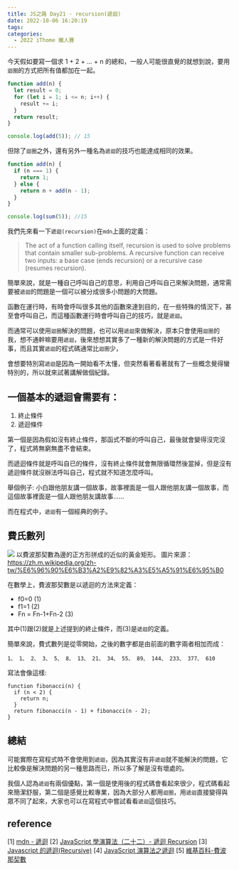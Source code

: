 ```yaml
---
title: JS之路 Day21 - recursion(遞迴)
date: 2022-10-06 16:20:19
tags:
categories:
  - 2022 iThome 鐵人賽
---
```


今天假如要寫一個求 1 + 2 + … + n 的總和，一般人可能很直覺的就想到說，要用`迴圈`的方式把所有值都加在一起。

<!--more-->

```javascript
function add(n) {
  let result = 0;
  for (let i = 1; i <= n; i++) {
    result += i;
  }
  return result;
}

console.log(add(5)); // 15
```

但除了`迴圈`之外，還有另外一種名為`遞迴`的技巧也能達成相同的效果。

```javascript
function add(n) {
  if (n === 1) {
    return 1;
  } else {
    return n + add(n - 1);
  }
}

console.log(sum(5)); //15
```

我們先來看一下`遞迴(recursion)`在`mdn`上面的定義：

> The act of a function calling itself, recursion is used to solve problems that contain smaller sub-problems. A recursive function can receive two inputs: a base case (ends recursion) or a recursive case (resumes recursion).

簡單來說，就是一種自己呼叫自己的意思，利用自己呼叫自己來解決問題，通常需要被`遞迴`的問題是一個可以被分成很多小問題的大問題。

函數在運行時，有時會呼叫很多其他的函數來達到目的，在一些特殊的情況下，甚至會呼叫自己，而這種函數運行時會呼叫自己的技巧，就是`遞迴`。

而通常可以使用`迴圈`解決的問題，也可以用`遞迴`來做解決，原本只會使用`迴圈`的我，想不通幹嘛要用`遞迴`，後來想想其實多了一種新的解決問題的方式是一件好事，而且其實`遞迴`的程式碼通常比`迴圈`少，

會想要特別寫`遞迴`是因為一開始看不太懂，但突然看著看著就有了一些概念覺得蠻特別的，所以就來試著講解做個紀錄。

## 一個基本的遞迴會需要有：

1. 終止條件
2. 遞迴條件

第一個是因為假如沒有終止條件，那函式不斷的呼叫自己，最後就會變得沒完沒了，程式將無窮無盡不會結束。

而遞迴條件就是呼叫自已的條件，沒有終止條件就會無限循環然後當掉，但是沒有遞迴條件就沒辦法呼叫自己，程式就不知道怎麼呼叫。

舉個例子:
小白跟他朋友講一個故事，故事裡面是一個人跟他朋友講一個故事，而這個故事裡面是一個人跟他朋友講故事......

而在程式中，`遞迴`有一個經典的例子。

## 費氏數列

![](https://i.imgur.com/ypKel4Q.png)
以費波那契數為邊的正方形拼成的近似的黃金矩形。
圖片來源：https://zh.m.wikipedia.org/zh-tw/%E6%96%90%E6%B3%A2%E9%82%A3%E5%A5%91%E6%95%B0

在數學上，費波那契數是以遞迴的方法來定義：

- f0=0 (1)
- f1=1 (2)
- Fn = Fn-1+Fn-2 (3)

其中(1)跟(2)就是上述提到的終止條件，而(3)是`遞迴`的定義。

簡單來說，費式數列是從零開始，之後的數字都是由前面的數字兩者相加而成：

```
1、 1、 2、 3、 5、 8、 13、 21、 34、 55、 89、 144、 233、 377、 610
```

寫法會像這樣:

```javascript=
function fibonacci(n) {
  if (n < 2) {
    return n;
  }
  return fibonacci(n - 1) + fibonacci(n - 2);
}
```

## 總結

可能實際在寫程式時不會使用到`遞迴`，因為其實沒有非`遞迴`就不能解決的問題，它比較像是解決問題的另一種思路而已，所以多了解是沒有壞處的。

我個人認為`遞迴`有兩個優點，第一個是使用後的程式碼會看起來很少，程式碼看起來簡潔舒服，第二個是感覺比較專業，因為大部分人都用`迴圈`，用`遞迴`直接變得與眾不同了起來，大家也可以在寫程式中嘗試看看`遞迴`這個技巧。

## reference

[1] [mdn - 遞迴](https://developer.mozilla.org/en-US/docs/Glossary/Recursion)
[2] [JavaScript 學演算法（二十二）- 遞迴 Recursion](https://chupai.github.io/posts/2008/alg_recursion/)
[3] [Javascript 的遞迴(Recursive)](https://medium.com/tomsnote/javascript%E7%9A%84%E9%81%9E%E8%BF%B4-recursive-f8ce5d084533)
[4] [JavaScript 演算法之遞迴](https://iter01.com/9337.html)
[5] [維基百科-費波那契數](https://zh.m.wikipedia.org/zh-tw/%E6%96%90%E6%B3%A2%E9%82%A3%E5%A5%91%E6%95%B0)
